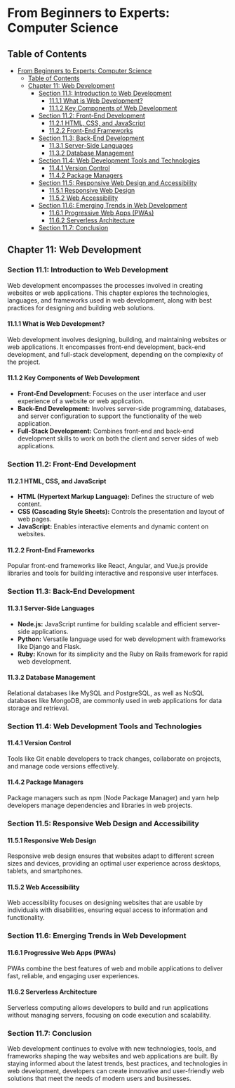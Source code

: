 # From Beginners to Experts: Computer Science

## Table of Contents

- [From Beginners to Experts: Computer Science](#from-beginners-to-experts-computer-science)
  - [Table of Contents](#table-of-contents)
  - [Chapter 11: Web Development](#chapter-11-web-development)
    - [Section 11.1: Introduction to Web Development](#section-111-introduction-to-web-development)
      - [11.1.1 What is Web Development?](#1111-what-is-web-development)
      - [11.1.2 Key Components of Web Development](#1112-key-components-of-web-development)
    - [Section 11.2: Front-End Development](#section-112-front-end-development)
      - [11.2.1 HTML, CSS, and JavaScript](#1121-html-css-and-javascript)
      - [11.2.2 Front-End Frameworks](#1122-front-end-frameworks)
    - [Section 11.3: Back-End Development](#section-113-back-end-development)
      - [11.3.1 Server-Side Languages](#1131-server-side-languages)
      - [11.3.2 Database Management](#1132-database-management)
    - [Section 11.4: Web Development Tools and Technologies](#section-114-web-development-tools-and-technologies)
      - [11.4.1 Version Control](#1141-version-control)
      - [11.4.2 Package Managers](#1142-package-managers)
    - [Section 11.5: Responsive Web Design and Accessibility](#section-115-responsive-web-design-and-accessibility)
      - [11.5.1 Responsive Web Design](#1151-responsive-web-design)
      - [11.5.2 Web Accessibility](#1152-web-accessibility)
    - [Section 11.6: Emerging Trends in Web Development](#section-116-emerging-trends-in-web-development)
      - [11.6.1 Progressive Web Apps (PWAs)](#1161-progressive-web-apps-pwas)
      - [11.6.2 Serverless Architecture](#1162-serverless-architecture)
    - [Section 11.7: Conclusion](#section-117-conclusion)

## Chapter 11: Web Development

### Section 11.1: Introduction to Web Development

Web development encompasses the processes involved in creating websites or web applications. This chapter explores the technologies, languages, and frameworks used in web development, along with best practices for designing and building web solutions.

#### 11.1.1 What is Web Development?

Web development involves designing, building, and maintaining websites or web applications. It encompasses front-end development, back-end development, and full-stack development, depending on the complexity of the project.

#### 11.1.2 Key Components of Web Development

- **Front-End Development:** Focuses on the user interface and user experience of a website or web application.
- **Back-End Development:** Involves server-side programming, databases, and server configuration to support the functionality of the web application.
- **Full-Stack Development:** Combines front-end and back-end development skills to work on both the client and server sides of web applications.

### Section 11.2: Front-End Development

#### 11.2.1 HTML, CSS, and JavaScript

- **HTML (Hypertext Markup Language):** Defines the structure of web content.
- **CSS (Cascading Style Sheets):** Controls the presentation and layout of web pages.
- **JavaScript:** Enables interactive elements and dynamic content on websites.

#### 11.2.2 Front-End Frameworks

Popular front-end frameworks like React, Angular, and Vue.js provide libraries and tools for building interactive and responsive user interfaces.

### Section 11.3: Back-End Development

#### 11.3.1 Server-Side Languages

- **Node.js:** JavaScript runtime for building scalable and efficient server-side applications.
- **Python:** Versatile language used for web development with frameworks like Django and Flask.
- **Ruby:** Known for its simplicity and the Ruby on Rails framework for rapid web development.

#### 11.3.2 Database Management

Relational databases like MySQL and PostgreSQL, as well as NoSQL databases like MongoDB, are commonly used in web applications for data storage and retrieval.

### Section 11.4: Web Development Tools and Technologies

#### 11.4.1 Version Control

Tools like Git enable developers to track changes, collaborate on projects, and manage code versions effectively.

#### 11.4.2 Package Managers

Package managers such as npm (Node Package Manager) and yarn help developers manage dependencies and libraries in web projects.

### Section 11.5: Responsive Web Design and Accessibility

#### 11.5.1 Responsive Web Design

Responsive web design ensures that websites adapt to different screen sizes and devices, providing an optimal user experience across desktops, tablets, and smartphones.

#### 11.5.2 Web Accessibility

Web accessibility focuses on designing websites that are usable by individuals with disabilities, ensuring equal access to information and functionality.

### Section 11.6: Emerging Trends in Web Development

#### 11.6.1 Progressive Web Apps (PWAs)

PWAs combine the best features of web and mobile applications to deliver fast, reliable, and engaging user experiences.

#### 11.6.2 Serverless Architecture

Serverless computing allows developers to build and run applications without managing servers, focusing on code execution and scalability.

### Section 11.7: Conclusion

Web development continues to evolve with new technologies, tools, and frameworks shaping the way websites and web applications are built. By staying informed about the latest trends, best practices, and technologies in web development, developers can create innovative and user-friendly web solutions that meet the needs of modern users and businesses.